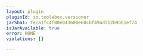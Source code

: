 ```yaml
---
layout: plugin
pluginId: io.toolebox.versioner
jarSha1: feca1fc4f80e043600e60cbf49ad712b9b61ef74
isJarAvailable: true
error: NONE
violations: []

---
```

